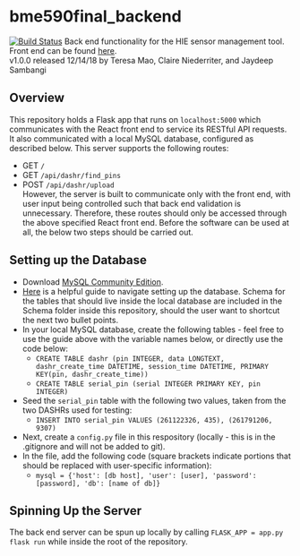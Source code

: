 # bme590final_backend
[![Build Status](https://travis-ci.org/jcsambangi/bme590final_backend.svg?branch=master)](https://travis-ci.org/jcsambangi/bme590final_backend)
Back end functionality for the HIE sensor management tool. Front end can be found [here](https://github.com/jcsambangi/bme590final).  
v1.0.0 released 12/14/18 by Teresa Mao, Claire Niederriter, and Jaydeep Sambangi
## Overview
This repository holds a Flask app that runs on `localhost:5000` which communicates with the React front end to service its RESTful API requests. It also communicated with a local MySQL database, configured as described below. This server supports the following routes:
* GET `/`
* GET `/api/dashr/find_pins`
* POST `/api/dashr/upload`  
However, the server is built to communicate only with the front end, with user input being controlled such that back end validation is unnecessary. Therefore, these routes should only be accessed through the above specified React front end. Before the software can be used at all, the below two steps should be carried out.
## Setting up the Database
* Download [MySQL Community Edition](https://dev.mysql.com/downloads/windows/installer/8.0.html).
* [Here](https://dev.mysql.com/doc/workbench/en/wb-getting-started-tutorial-creating-a-model.html) is a helpful guide to navigate setting up the database. Schema for the tables that should live inside the local database are included in the Schema folder inside this repository, should the user want to shortcut the next two bullet points.
* In your local MySQL database, create the following tables - feel free to use the guide above with the variable names below, or directly use the code below:
  * `CREATE TABLE dashr (pin INTEGER, data LONGTEXT, dashr_create_time DATETIME, session_time DATETIME, PRIMARY KEY(pin, dashr_create_time))`
  * `CREATE TABLE serial_pin (serial INTEGER PRIMARY KEY, pin INTEGER)`
* Seed the `serial_pin` table with the following two values, taken from the two DASHRs used for testing:
  * `INSERT INTO serial_pin VALUES (261122326, 435), (261791206, 9307)`
* Next, create a `config.py` file in this respository (locally - this is in the .gitignore and will not be added to git).
* In the file, add the following code (square brackets indicate portions that should be replaced with user-specific information):
  * `mysql = {'host': [db host], 'user': [user], 'password': [password], 'db': [name of db]}`
## Spinning Up the Server
The back end server can be spun up locally by calling `FLASK_APP = app.py flask run` while inside the root of the repository.
